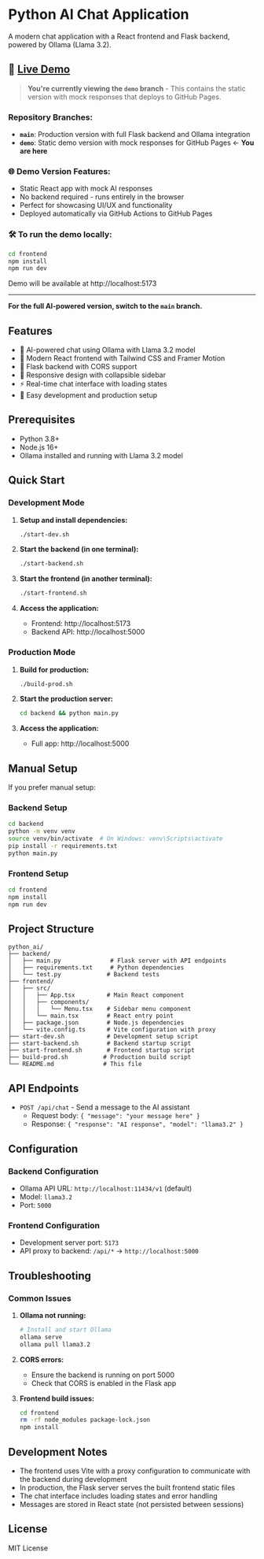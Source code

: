# Python AI Chat Application

A modern chat application with a React frontend and Flask backend, powered by Ollama (Llama 3.2).

## 🚀 [Live Demo](https://nichk2.github.io/geography_ai/)

> **You're currently viewing the `demo` branch** - This contains the static version with mock responses that deploys to GitHub Pages.

### Repository Branches:
- **`main`**: Production version with full Flask backend and Ollama integration
- **`demo`**: Static demo version with mock responses for GitHub Pages ← **You are here**

### 🌐 Demo Version Features:
- Static React app with mock AI responses
- No backend required - runs entirely in the browser
- Perfect for showcasing UI/UX and functionality
- Deployed automatically via GitHub Actions to GitHub Pages

### 🛠️ To run the demo locally:
```bash
cd frontend
npm install
npm run dev
```
Demo will be available at http://localhost:5173

---

**For the full AI-powered version, switch to the `main` branch.**

## Features

- 🤖 AI-powered chat using Ollama with Llama 3.2 model
- 🎨 Modern React frontend with Tailwind CSS and Framer Motion
- 🔧 Flask backend with CORS support
- 📱 Responsive design with collapsible sidebar
- ⚡ Real-time chat interface with loading states
- 🚀 Easy development and production setup

## Prerequisites

- Python 3.8+
- Node.js 16+
- Ollama installed and running with Llama 3.2 model

## Quick Start

### Development Mode

1. **Setup and install dependencies:**
   ```bash
   ./start-dev.sh
   ```

2. **Start the backend (in one terminal):**
   ```bash
   ./start-backend.sh
   ```

3. **Start the frontend (in another terminal):**
   ```bash
   ./start-frontend.sh
   ```

4. **Access the application:**
   - Frontend: http://localhost:5173
   - Backend API: http://localhost:5000

### Production Mode

1. **Build for production:**
   ```bash
   ./build-prod.sh
   ```

2. **Start the production server:**
   ```bash
   cd backend && python main.py
   ```

3. **Access the application:**
   - Full app: http://localhost:5000

## Manual Setup

If you prefer manual setup:

### Backend Setup
```bash
cd backend
python -m venv venv
source venv/bin/activate  # On Windows: venv\Scripts\activate
pip install -r requirements.txt
python main.py
```

### Frontend Setup
```bash
cd frontend
npm install
npm run dev
```

## Project Structure

```
python_ai/
├── backend/
│   ├── main.py              # Flask server with API endpoints
│   ├── requirements.txt     # Python dependencies
│   └── test.py             # Backend tests
├── frontend/
│   ├── src/
│   │   ├── App.tsx         # Main React component
│   │   ├── components/
│   │   │   └── Menu.tsx    # Sidebar menu component
│   │   └── main.tsx        # React entry point
│   ├── package.json        # Node.js dependencies
│   └── vite.config.ts      # Vite configuration with proxy
├── start-dev.sh            # Development setup script
├── start-backend.sh        # Backend startup script
├── start-frontend.sh       # Frontend startup script
├── build-prod.sh          # Production build script
└── README.md              # This file
```

## API Endpoints

- `POST /api/chat` - Send a message to the AI assistant
  - Request body: `{ "message": "your message here" }`
  - Response: `{ "response": "AI response", "model": "llama3.2" }`

## Configuration

### Backend Configuration
- Ollama API URL: `http://localhost:11434/v1` (default)
- Model: `llama3.2`
- Port: `5000`

### Frontend Configuration
- Development server port: `5173`
- API proxy to backend: `/api/*` → `http://localhost:5000`

## Troubleshooting

### Common Issues

1. **Ollama not running:**
   ```bash
   # Install and start Ollama
   ollama serve
   ollama pull llama3.2
   ```

2. **CORS errors:**
   - Ensure the backend is running on port 5000
   - Check that CORS is enabled in the Flask app

3. **Frontend build issues:**
   ```bash
   cd frontend
   rm -rf node_modules package-lock.json
   npm install
   ```

## Development Notes

- The frontend uses Vite with a proxy configuration to communicate with the backend during development
- In production, the Flask server serves the built frontend static files
- The chat interface includes loading states and error handling
- Messages are stored in React state (not persisted between sessions)

## License

MIT License
